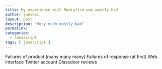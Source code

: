 ```yaml
---
title: My experience with Mediafire was mostly bad
author: joesepi
layout: post
description: "Very much mostly bad"
permalink:
categories:
  - JavaScript
tags: [ javascript ]
---
```


Failures of product (many many many)
Failures of response (at first)
Web interface
Twitter account
Glassdoor reviews


